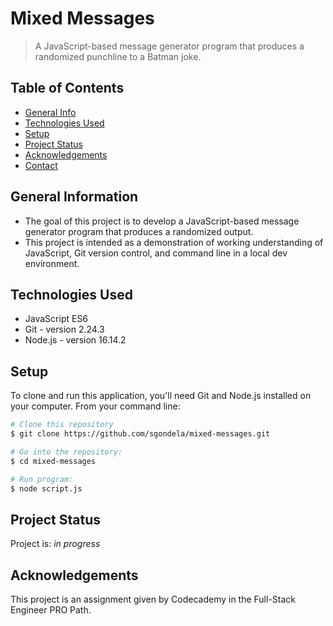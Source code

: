 # Mixed Messages

> A JavaScript-based message generator program that produces a randomized punchline to a Batman joke.

## Table of Contents

- [General Info](#general-information)
- [Technologies Used](#technologies-used)
- [Setup](#setup)
- [Project Status](#project-status)
- [Acknowledgements](#acknowledgements)
- [Contact](#contact)


## General Information

- The goal of this project is to develop a JavaScript-based message generator program that produces a randomized output.
- This project is intended as a demonstration of working understanding of JavaScript, Git version control, and command line in a local dev environment.


## Technologies Used

- JavaScript ES6
- Git - version 2.24.3
- Node.js - version 16.14.2


## Setup

To clone and run this application, you'll need Git and Node.js installed on your computer. From your command line:

```bash
# Clone this repository
$ git clone https://github.com/sgondela/mixed-messages.git

# Go into the repository:
$ cd mixed-messages

# Run program:
$ node script.js
```


## Project Status

Project is: _in progress_


## Acknowledgements

This project is an assignment given by Codecademy in the Full-Stack Engineer PRO Path.